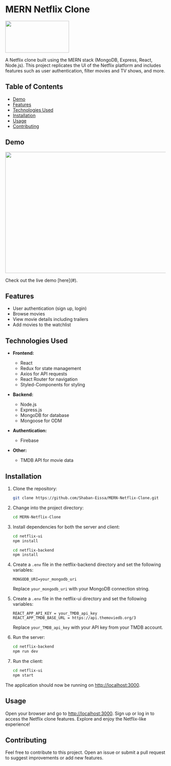 # MERN Netflix Clone

<img src="https://github.com/Shaban-Eissa/MERN-Netflix-Clone/assets/49924090/a05f5f06-427c-4ae3-9efe-e571c1f10a45" width="200" height="100" />


A Netflix clone built using the MERN stack (MongoDB, Express, React, Node.js). This project replicates the UI of the Netflix platform and includes features such as user authentication, filter movies and TV shows, and more.

## Table of Contents

- [Demo](#demo)
- [Features](#features)
- [Technologies Used](#technologies-used)
- [Installation](#installation)
- [Usage](#usage)
- [Contributing](#contributing)

## Demo

<img src="https://github.com/Shaban-Eissa/MERN-Netflix-Clone/assets/49924090/ba63ad42-6861-4504-ac84-e3bba02cf355" width="900" height="380" />


Check out the live demo \[here\](#).

## Features

- User authentication (sign up, login)
- Browse movies
- View movie details including trailers
- Add movies to the watchlist

## Technologies Used

- **Frontend:**
  - React
  - Redux for state management
  - Axios for API requests
  - React Router for navigation
  - Styled-Components for styling

- **Backend:**
  - Node.js
  - Express.js
  - MongoDB for database
  - Mongoose for ODM
  
- **Authentication:**
  - Firebase

- **Other:**
  - TMDB API for movie data
  
## Installation

1. Clone the repository:

   ```bash
   git clone https://github.com/Shaban-Eissa/MERN-Netflix-Clone.git
   ```

2. Change into the project directory:

   ```bash
   cd MERN-Netflix-Clone
   ```

2. Install dependencies for both the server and client:
    
    ```bash
    cd netflix-ui
    npm install
    
    cd netflix-backend
    npm install
    ```
    
3. Create a `.env` file in the netflix-backend directory and set the following variables:
    
    ```env
    MONGODB_URI=your_mongodb_uri
    ```
    
    Replace `your_mongodb_uri` with your MongoDB connection string.

4. Create a `.env` file in the netflix-ui directory and set the following variables:
    
    ```env
    REACT_APP_API_KEY = your_TMDB_api_key
    REACT_APP_TMDB_BASE_URL = https://api.themoviedb.org/3
    ```
    
    Replace `your_TMDB_api_key` with your API key from your TMDB account.
    
5. Run the server:
    
    ```bash
    cd netflix-backend
    npm run dev
    ```
    
6. Run the client:
    
    ```bash
    cd netflix-ui
    npm start
    ```
    

The application should now be running on [http://localhost:3000](http://localhost:3000).

## Usage

Open your browser and go to [http://localhost:3000](http://localhost:3000). Sign up or log in to access the Netflix clone features. Explore and enjoy the Netflix-like experience!

## Contributing

Feel free to contribute to this project. Open an issue or submit a pull request to suggest improvements or add new features.

